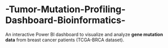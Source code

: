 # -Tumor-Mutation-Profiling-Dashboard-Bioinformatics-
An interactive Power BI dashboard to visualize and analyze **gene mutation data** from breast cancer patients (TCGA-BRCA dataset).
